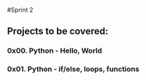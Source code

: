 #Sprint 2

## Projects to be covered:

### 0x00. Python - Hello, World
### 0x01. Python - if/else, loops, functions
